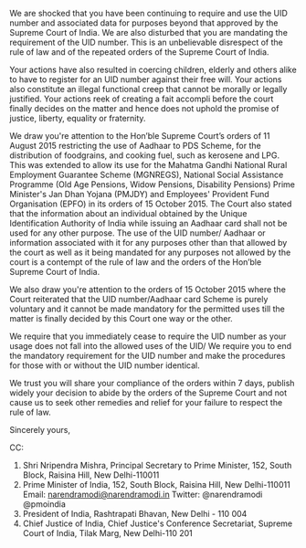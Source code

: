We are shocked that you have been continuing to require and use the UID number and associated data for purposes beyond that approved by the Supreme Court of India. We are also disturbed that you are mandating the requirement of the UID number. This is an unbelievable disrespect of the rule of law and of the repeated orders of the Supreme Court of India.

Your actions have also resulted in coercing children, elderly and others alike to have to register for an UID number against their free will. Your actions also constitute an illegal functional creep that cannot be morally or legally justified. Your actions reek of creating a fait accompli before the court finally decides on the matter and hence does not uphold the promise of justice, liberty, equality or fraternity.

We draw you're attention to the Hon’ble Supreme Court’s orders of 11 August 2015 restricting the use of Aadhaar to PDS Scheme, for the distribution of foodgrains, and cooking fuel, such as kerosene and LPG. This was extended to allow its use for the Mahatma Gandhi National Rural Employment Guarantee Scheme (MGNREGS), National Social Assistance Programme (Old Age Pensions, Widow Pensions, Disability Pensions) Prime Minister's Jan Dhan Yojana (PMJDY) and Employees' Provident Fund Organisation (EPFO) in its orders of 15 October 2015. The Court also stated that the information about an individual obtained by the Unique Identification Authority of India while issuing an Aadhaar card shall not be used for any other purpose. The use of the UID number/ Aadhaar or information associated with it for any purposes other than that allowed by the court as well as it being mandated for any purposes not allowed by the court is a contempt of the rule of law and the orders of the Hon’ble Supreme Court of India.

We also draw you're attention to the orders of 15 October 2015 where the Court reiterated that the UID number/Aadhaar card Scheme is purely voluntary and it cannot be made mandatory for the permitted uses till the matter is finally decided by this Court one way or the other.

We require that you immediately cease to require the UID number as your usage does not fall into the allowed uses of the UID/ We require you to end the mandatory requirement for the UID number and make the procedures for those with or without the UID number identical.

We trust you will share your compliance of the orders within 7 days, publish widely your decision to abide by the orders of the Supreme Court and not cause us to seek other remedies and relief for your failure to respect the rule of law.

Sincerely yours,

CC:

1. Shri Nripendra Mishra, Principal Secretary to Prime Minister, 152, South Block, Raisina Hill, New Delhi-110011
2. Prime Minister of India, 152, South Block, Raisina Hill, New Delhi-110011 Email: narendramodi@narendramodi.in Twitter: @narendramodi @pmoindia
3. President of India, Rashtrapati Bhavan, New Delhi - 110 004
4. Chief Justice of India, Chief Justice's Conference Secretariat, Supreme Court of India, Tilak Marg, New Delhi-110 201
